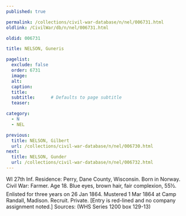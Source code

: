 ```yaml
---
published: true

permalink: /collections/civil-war-database/n/nel/006731.html
oldlink: /CivilWar/db/n/nel/006731.html

oldid: 006731

title: NELSON, Guneris

pagelist:
  exclude: false
  order: 6731
  image: 
  alt:
  caption:
  title:
  subtitle:      # Defaults to page subtitle
  teaser:

category: 
  - N 
  - NEL

previous:
  title: NELSON, Gilbert
  url: /collections/civil-war-database/n/nel/006730.html  
next:
  title: NELSON, Gunder
  url: /collections/civil-war-database/n/nel/006732.html   
---
```

WI 27th Inf. Residence: Perry, Dane County, Wisconsin. Born in Norway. Civil War: Farmer. Age 18. Blue eyes, brown hair, fair complexion, 5&#146;5&frac12;&#148;. Enlisted for three years on 26 Jan 1864. Mustered 1 Mar 1864 at Camp Randall, Madison. Recruit. Private. [Entry is red-lined and no company assignment noted.] Sources: (WHS Series 1200 box 129-13)